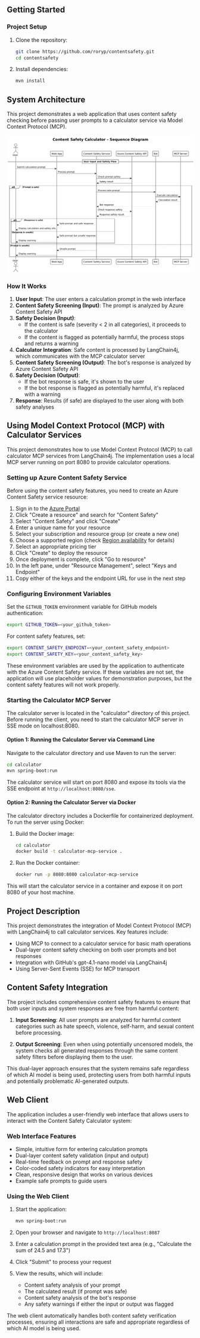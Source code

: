 ## Getting Started

### Project Setup

1. Clone the repository:
   ```sh
   git clone https://github.com/roryp/contentsafety.git
   cd contentsafety
   ```

2. Install dependencies:
   ```sh
   mvn install
   ```

## System Architecture

This project demonstrates a web application that uses content safety checking before passing user prompts to a calculator service via Model Context Protocol (MCP).

![System Architecture Diagram](src/main/resources/diagrams/plant.png)

### How It Works

1. **User Input**: The user enters a calculation prompt in the web interface
2. **Content Safety Screening (Input)**: The prompt is analyzed by Azure Content Safety API
3. **Safety Decision (Input)**:
   - If the content is safe (severity < 2 in all categories), it proceeds to the calculator
   - If the content is flagged as potentially harmful, the process stops and returns a warning
4. **Calculator Integration**: Safe content is processed by LangChain4j, which communicates with the MCP calculator server
5. **Content Safety Screening (Output)**: The bot's response is analyzed by Azure Content Safety API
6. **Safety Decision (Output)**:
   - If the bot response is safe, it's shown to the user
   - If the bot response is flagged as potentially harmful, it's replaced with a warning
7. **Response**: Results (if safe) are displayed to the user along with both safety analyses

## Using Model Context Protocol (MCP) with Calculator Services

This project demonstrates how to use Model Context Protocol (MCP) to call calculator MCP services from LangChain4j. The implementation uses a local MCP server running on port 8080 to provide calculator operations.

### Setting up Azure Content Safety Service

Before using the content safety features, you need to create an Azure Content Safety service resource:

1. Sign in to the [Azure Portal](https://portal.azure.com)
2. Click "Create a resource" and search for "Content Safety"
3. Select "Content Safety" and click "Create"
4. Enter a unique name for your resource
5. Select your subscription and resource group (or create a new one)
6. Choose a supported region (check [Region availability](https://azure.microsoft.com/en-us/global-infrastructure/services/?products=cognitive-services) for details)
7. Select an appropriate pricing tier
8. Click "Create" to deploy the resource
9. Once deployment is complete, click "Go to resource"
10. In the left pane, under "Resource Management", select "Keys and Endpoint"
11. Copy either of the keys and the endpoint URL for use in the next step

### Configuring Environment Variables

Set the `GITHUB_TOKEN` environment variable for GitHub models authentication:
```sh
export GITHUB_TOKEN=<your_github_token>
```

For content safety features, set:
```sh
export CONTENT_SAFETY_ENDPOINT=<your_content_safety_endpoint>
export CONTENT_SAFETY_KEY=<your_content_safety_key>
```

These environment variables are used by the application to authenticate with the Azure Content Safety service. If these variables are not set, the application will use placeholder values for demonstration purposes, but the content safety features will not work properly.

### Starting the Calculator MCP Server

The calculator server is located in the "calculator" directory of this project. Before running the client, you need to start the calculator MCP server in SSE mode on localhost:8080.

#### Option 1: Running the Calculator Server via Command Line

Navigate to the calculator directory and use Maven to run the server:

```sh
cd calculator
mvn spring-boot:run
```

The calculator service will start on port 8080 and expose its tools via the SSE endpoint at `http://localhost:8080/sse`.

#### Option 2: Running the Calculator Server via Docker

The calculator directory includes a Dockerfile for containerized deployment. To run the server using Docker:

1. Build the Docker image:
   ```sh
   cd calculator
   docker build -t calculator-mcp-service .
   ```

2. Run the Docker container:
   ```sh
   docker run -p 8080:8080 calculator-mcp-service
   ```

This will start the calculator service in a container and expose it on port 8080 of your host machine.

## Project Description

This project demonstrates the integration of Model Context Protocol (MCP) with LangChain4j to call calculator services. Key features include:

- Using MCP to connect to a calculator service for basic math operations
- Dual-layer content safety checking on both user prompts and bot responses
- Integration with GitHub's gpt-4.1-nano model via LangChain4j
- Using Server-Sent Events (SSE) for MCP transport

## Content Safety Integration

The project includes comprehensive content safety features to ensure that both user inputs and system responses are free from harmful content:

1. **Input Screening**: All user prompts are analyzed for harmful content categories such as hate speech, violence, self-harm, and sexual content before processing.

2. **Output Screening**: Even when using potentially uncensored models, the system checks all generated responses through the same content safety filters before displaying them to the user.

This dual-layer approach ensures that the system remains safe regardless of which AI model is being used, protecting users from both harmful inputs and potentially problematic AI-generated outputs.

## Web Client

The application includes a user-friendly web interface that allows users to interact with the Content Safety Calculator system:

### Web Interface Features

- Simple, intuitive form for entering calculation prompts
- Dual-layer content safety validation (input and output)
- Real-time feedback on prompt and response safety
- Color-coded safety indicators for easy interpretation
- Clean, responsive design that works on various devices
- Example safe prompts to guide users

### Using the Web Client

1. Start the application:
   ```sh
   mvn spring-boot:run
   ```

2. Open your browser and navigate to `http://localhost:8087`

3. Enter a calculation prompt in the provided text area (e.g., "Calculate the sum of 24.5 and 17.3")

4. Click "Submit" to process your request

5. View the results, which will include:
   - Content safety analysis of your prompt
   - The calculated result (if prompt was safe)
   - Content safety analysis of the bot's response
   - Any safety warnings if either the input or output was flagged

The web client automatically handles both content safety verification processes, ensuring all interactions are safe and appropriate regardless of which AI model is being used.
